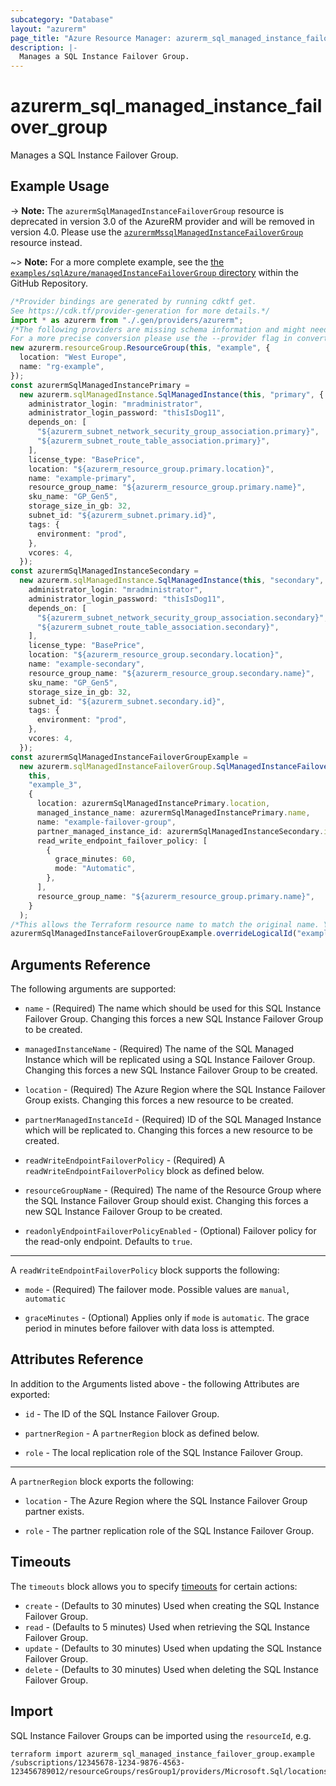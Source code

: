 ```yaml
---
subcategory: "Database"
layout: "azurerm"
page_title: "Azure Resource Manager: azurerm_sql_managed_instance_failover_group"
description: |-
  Manages a SQL Instance Failover Group.
---
```


# azurerm\_sql\_managed\_instance\_failover\_group

Manages a SQL Instance Failover Group.

## Example Usage

\-> **Note:** The `azurermSqlManagedInstanceFailoverGroup` resource is deprecated in version 3.0 of the AzureRM provider and will be removed in version 4.0. Please use the [`azurermMssqlManagedInstanceFailoverGroup`](https://registry.terraform.io/providers/hashicorp/azurerm/latest/docs/resources/mssql_managed_instance_failover_group) resource instead.

\~> **Note:** For a more complete example, see the [the `examples/sqlAzure/managedInstanceFailoverGroup` directory](https://github.com/hashicorp/terraform-provider-azurerm/tree/main/examples/sql-azure/managed_instance_failover_group) within the GitHub Repository.

```typescript
/*Provider bindings are generated by running cdktf get.
See https://cdk.tf/provider-generation for more details.*/
import * as azurerm from "./.gen/providers/azurerm";
/*The following providers are missing schema information and might need manual adjustments to synthesize correctly: azurerm.
For a more precise conversion please use the --provider flag in convert.*/
new azurerm.resourceGroup.ResourceGroup(this, "example", {
  location: "West Europe",
  name: "rg-example",
});
const azurermSqlManagedInstancePrimary =
  new azurerm.sqlManagedInstance.SqlManagedInstance(this, "primary", {
    administrator_login: "mradministrator",
    administrator_login_password: "thisIsDog11",
    depends_on: [
      "${azurerm_subnet_network_security_group_association.primary}",
      "${azurerm_subnet_route_table_association.primary}",
    ],
    license_type: "BasePrice",
    location: "${azurerm_resource_group.primary.location}",
    name: "example-primary",
    resource_group_name: "${azurerm_resource_group.primary.name}",
    sku_name: "GP_Gen5",
    storage_size_in_gb: 32,
    subnet_id: "${azurerm_subnet.primary.id}",
    tags: {
      environment: "prod",
    },
    vcores: 4,
  });
const azurermSqlManagedInstanceSecondary =
  new azurerm.sqlManagedInstance.SqlManagedInstance(this, "secondary", {
    administrator_login: "mradministrator",
    administrator_login_password: "thisIsDog11",
    depends_on: [
      "${azurerm_subnet_network_security_group_association.secondary}",
      "${azurerm_subnet_route_table_association.secondary}",
    ],
    license_type: "BasePrice",
    location: "${azurerm_resource_group.secondary.location}",
    name: "example-secondary",
    resource_group_name: "${azurerm_resource_group.secondary.name}",
    sku_name: "GP_Gen5",
    storage_size_in_gb: 32,
    subnet_id: "${azurerm_subnet.secondary.id}",
    tags: {
      environment: "prod",
    },
    vcores: 4,
  });
const azurermSqlManagedInstanceFailoverGroupExample =
  new azurerm.sqlManagedInstanceFailoverGroup.SqlManagedInstanceFailoverGroup(
    this,
    "example_3",
    {
      location: azurermSqlManagedInstancePrimary.location,
      managed_instance_name: azurermSqlManagedInstancePrimary.name,
      name: "example-failover-group",
      partner_managed_instance_id: azurermSqlManagedInstanceSecondary.id,
      read_write_endpoint_failover_policy: [
        {
          grace_minutes: 60,
          mode: "Automatic",
        },
      ],
      resource_group_name: "${azurerm_resource_group.primary.name}",
    }
  );
/*This allows the Terraform resource name to match the original name. You can remove the call if you don't need them to match.*/
azurermSqlManagedInstanceFailoverGroupExample.overrideLogicalId("example");

```

## Arguments Reference

The following arguments are supported:

*   `name` - (Required) The name which should be used for this SQL Instance Failover Group. Changing this forces a new SQL Instance Failover Group to be created.

*   `managedInstanceName` - (Required) The name of the SQL Managed Instance which will be replicated using a SQL Instance Failover Group. Changing this forces a new SQL Instance Failover Group to be created.

*   `location` - (Required) The Azure Region where the SQL Instance Failover Group exists. Changing this forces a new resource to be created.

*   `partnerManagedInstanceId` - (Required) ID of the SQL Managed Instance which will be replicated to. Changing this forces a new resource to be created.

*   `readWriteEndpointFailoverPolicy` - (Required) A `readWriteEndpointFailoverPolicy` block as defined below.

*   `resourceGroupName` - (Required) The name of the Resource Group where the SQL Instance Failover Group should exist. Changing this forces a new SQL Instance Failover Group to be created.

*   `readonlyEndpointFailoverPolicyEnabled` - (Optional) Failover policy for the read-only endpoint. Defaults to `true`.

***

A `readWriteEndpointFailoverPolicy` block supports the following:

*   `mode` - (Required) The failover mode. Possible values are `manual`, `automatic`

*   `graceMinutes` - (Optional) Applies only if `mode` is `automatic`. The grace period in minutes before failover with data loss is attempted.

## Attributes Reference

In addition to the Arguments listed above - the following Attributes are exported:

*   `id` - The ID of the SQL Instance Failover Group.

*   `partnerRegion` - A `partnerRegion` block as defined below.

*   `role` - The local replication role of the SQL Instance Failover Group.

***

A `partnerRegion` block exports the following:

*   `location` - The Azure Region where the SQL Instance Failover Group partner exists.

*   `role` - The partner replication role of the SQL Instance Failover Group.

## Timeouts

The `timeouts` block allows you to specify [timeouts](https://www.terraform.io/language/resources/syntax#operation-timeouts) for certain actions:

* `create` - (Defaults to 30 minutes) Used when creating the SQL Instance Failover Group.
* `read` - (Defaults to 5 minutes) Used when retrieving the SQL Instance Failover Group.
* `update` - (Defaults to 30 minutes) Used when updating the SQL Instance Failover Group.
* `delete` - (Defaults to 30 minutes) Used when deleting the SQL Instance Failover Group.

## Import

SQL Instance Failover Groups can be imported using the `resourceId`, e.g.

```shell
terraform import azurerm_sql_managed_instance_failover_group.example /subscriptions/12345678-1234-9876-4563-123456789012/resourceGroups/resGroup1/providers/Microsoft.Sql/locations/Location/instanceFailoverGroups/failoverGroup1
```
